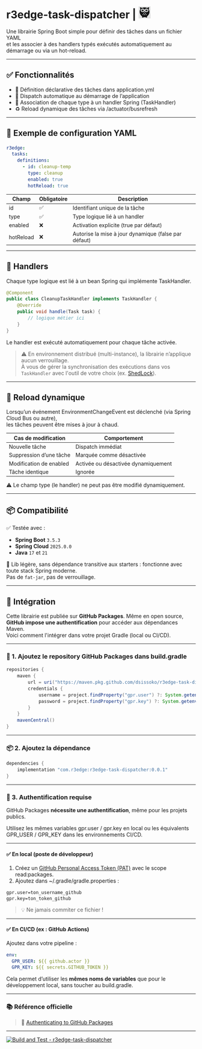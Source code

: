 # r3edge-task-dispatcher | ![Logo](logo_ds.png)

Une librairie Spring Boot simple pour définir des tâches dans un fichier YAML  
et les associer à des handlers typés exécutés automatiquement au démarrage ou via un hot-reload.

---

## ✅ Fonctionnalités

- 🧾 Définition déclarative des tâches dans application.yml
- 🔁 Dispatch automatique au démarrage de l’application
- 🧩 Association de chaque type à un handler Spring (TaskHandler)
- ♻️ Reload dynamique des tâches via /actuator/busrefresh

---

## 🔧 Exemple de configuration YAML


```yaml
r3edge:
  tasks:
    definitions:
      - id: cleanup-temp
        type: cleanup
        enabled: true
        hotReload: true
```

| Champ        | Obligatoire | Description                                              |
|--------------|-------------|----------------------------------------------------------|
| id         | ✅           | Identifiant unique de la tâche                          |
| type       | ✅           | Type logique lié à un handler                           |
| enabled    | ❌           | Activation explicite (true par défaut)                |
| hotReload  | ❌           | Autorise la mise à jour dynamique (false par défaut)  |

---

## 🧩 Handlers

Chaque type logique est lié à un bean Spring qui implémente TaskHandler.

```java
@Component
public class CleanupTaskHandler implements TaskHandler {
    @Override
    public void handle(Task task) {
        // logique métier ici
    }
}
```

Le handler est exécuté automatiquement pour chaque tâche activée.

> ⚠️ En environnement distribué (multi-instance), la librairie n’applique aucun verrouillage.  
> À vous de gérer la synchronisation des exécutions dans vos `TaskHandler` avec l'outil de votre choix (ex. [ShedLock](https://github.com/lukas-krecan/ShedLock)).


---

## 🔁 Reload dynamique

Lorsqu’un événement EnvironmentChangeEvent est déclenché (via Spring Cloud Bus ou autre),  
les tâches peuvent être mises à jour à chaud.

| Cas de modification        | Comportement                                  |
|----------------------------|-----------------------------------------------|
| Nouvelle tâche             | Dispatch immédiat                             |
| Suppression d’une tâche    | Marquée comme désactivée                      |
| Modification de enabled  | Activée ou désactivée dynamiquement           |
| Tâche identique            | Ignorée                                       |

⚠️ Le champ type (le handler) ne peut pas être modifié dynamiquement.

---

## 📦 Compatibilité

✅ Testée avec :  
- **Spring Boot** `3.5.3`  
- **Spring Cloud** `2025.0.0`  
- **Java** `17` et `21`

🧘 Lib légère, sans dépendance transitive aux starters : fonctionne avec toute stack Spring moderne.  
Pas de `fat-jar`, pas de verrouillage.

---

## 🚀 Intégration

Cette librairie est publiée sur **GitHub Packages**. Même en open source, **GitHub impose une authentification** pour accéder aux dépendances Maven.  
Voici comment l'intégrer dans votre projet Gradle (local ou CI/CD).

---

### 🔧 1. Ajoutez le repository GitHub Packages dans build.gradle

```groovy
repositories {
    maven {
        url = uri("https://maven.pkg.github.com/dsissoko/r3edge-task-dispatcher")
        credentials {
            username = project.findProperty("gpr.user") ?: System.getenv("GPR_USER")
            password = project.findProperty("gpr.key") ?: System.getenv("GPR_KEY")
        }
    }
    mavenCentral()
}
```

---

### 📦 2. Ajoutez la dépendance

```groovy
dependencies {
    implementation "com.r3edge:r3edge-task-dispatcher:0.0.1"
}
```

---

### 🔐 3. Authentification requise

GitHub Packages **nécessite une authentification**, même pour les projets publics.

Utilisez les mêmes variables gpr.user / gpr.key en local ou les équivalents GPR_USER / GPR_KEY dans les environnements CI/CD.

---

#### ✅ En local (poste de développeur)

1. Créez un [GitHub Personal Access Token (PAT)](https://github.com/settings/tokens) avec le scope read:packages.
2. Ajoutez dans ~/.gradle/gradle.properties :

```properties
gpr.user=ton_username_github
gpr.key=ton_token_github
```

> 💡 Ne jamais commiter ce fichier !

---

#### ✅ En CI/CD (ex : GitHub Actions)

Ajoutez dans votre pipeline :

```yaml
env:
  GPR_USER: ${{ github.actor }}
  GPR_KEY: ${{ secrets.GITHUB_TOKEN }}
```

Cela permet d’utiliser les **mêmes noms de variables** que pour le développement local, sans toucher au build.gradle.

---

### 📚 Référence officielle

> 📖 [Authenticating to GitHub Packages](https://docs.github.com/en/packages/learn-github-packages/working-with-a-github-packages-registry#authenticating-to-github-packages)


---

[![Build and Test - r3edge-task-dispatcher](https://github.com/dsissoko/r3edge-task-dispatcher/actions/workflows/cicd_code.yml/badge.svg)](https://github.com/dsissoko/r3edge-task-dispatcher/actions/workflows/cicd_code.yml)